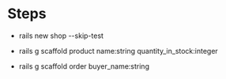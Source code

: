 # Steps

* rails new shop --skip-test

* rails g scaffold product name:string quantity_in_stock:integer

* rails g scaffold order buyer_name:string
